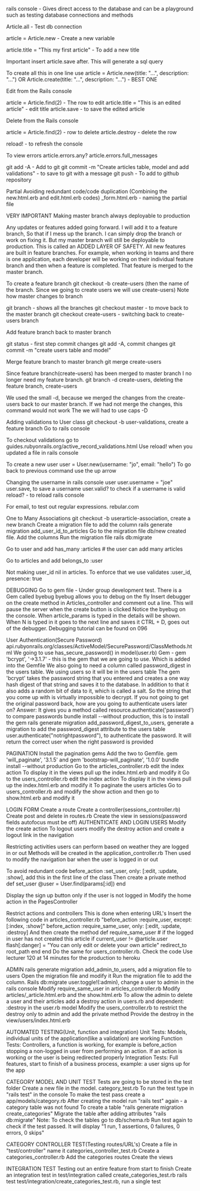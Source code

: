 rails console - Gives direct access to the database and can be a playground such as testing database connections and methods

Article.all - Test db connection

article = Article.new - Create a new variable

article.title = "This my first article" - To add a new title

Important insert article.save after. This will generate a sql query

To create all this in one line use
article = Article.new(title: "...", description: "...")
			OR
Article.create(title: "...", description: "...") - BEST ONE

Edit from the Rails console

article = Article.find(2) - The row to edit
article.title = "This is an edited article" - edit title
article.save - to save the edited article

Delete from the Rails console

article = Article.find(2) - row to delete
article.destroy - delete the row

reload! - to refresh the console

To view errors
article.errors.any?
article.errors.full_messages

git add -A 				- Add to git
git commit -m "Create articles table, model and add validations" - to save to git with a message
git push - To add to github repository

Partial
Avoiding redundant code/code duplication (Combining the new.html.erb and edit.html.erb codes)
_form.html.erb - naming the partial file

VERY IMPORTANT
Making master branch always deployable to production

Any updates or features added going forward. I will add it to a feature branch,
So that if I mess up the branch. I can simply drop the branch or work on fixing it.
But my master branch will still be deployable to production. This is called an ADDED LAYER OF SAFETY.
All new features are built in feature branches. For example, when working in teams
and there is one application, each developer will be working on their individual
feature branch and then when a feature is completed. That feature is merged to the master branch.

To create a feature branch
git checkout -b create-users (then the name of the branch. Since we going to create users we will use create-users)
Note how master changes to branch

git branch - shows all the branches
git checkout master - to move back to the master branch
git checkout create-users - switching back to create-users branch

Add feature branch back to master branch

git status - first step commit changes
git add -A, commit changes
git commit -m "create users table and model"

Merge feature branch to master branch
git merge create-users

Since feature branch(create-users) has been merged to master branch
I no longer need my feature branch.
git branch -d create-users, deleting the feature branch, create-users

We used the small -d, because we merged the changes from the create-users back to our master branch. If we had not merge the changes, this command would not work
The we will had to use caps -D

Adding validations to User class
git checkout -b user-validations, create a feature branch
Go to rails console

To checkout validations go to guides.rubyonrails.org/active_record_validations.html
Use reload! when you updated a file in rails console

To create a new user
user = User.new(username: "jo", email: "hello")
To go back to previous command use the up arrow

Changing the username in rails console
user
user.username = "joe"
user.save, to save a username
user.valid? to check if a username is valid
reload? - to reload rails console

For email, to test out regular expressions. rebular.com

One to Many Associations
git checkout -b userarticle-association, create a new branch
Create a migration file to add the column
rails generate migration add_user_id_to_articles
Go to the migration file db/new created file. Add the columns
Run the migration file rails db:migrate

Go to user and add
has_many :articles # the user can add many articles

Go to articles and add
belongs_to :user

Not making user_id nil in articles. To enforce that we use
validates :user_id, presence: true

DEBUGGING
Go to gem file - Under group development test. There is a Gem called byebug
byebug allows you to debug on the fly
Insert debugger on the create method in Articles_controller and comment out a line. This will pause the server when the create button is clicked
Notice the byebug on the console. When article_params is typed in the details will be shown.
When N is typed in it goes to the next line and saves it
CTRL + D, goes out of the debugger. Debugging tutorial can be found on 096
 
User Authentication(Secure Password)
api.rubyonrails.org/classes/ActiveModel/SecurePassword/ClassMethods.html
We going to use has_secure_password() in model(user.rb)
Gem - gem 'bcrypt', '->3.1.7' - this is the gem that we are going to use. Which is added into the Gemfile
We also going to need a column called password_digest in the users table. We using
users so it will be in the users table
The gem 'bcrypt' takes the password string that you entered and creates a one way
hash digest of that string and saves it to the database. In addition to that it also
adds a random bit of data to it, which is called a salt. So the string that you come
up with is virtually impossible to decrypt. If you not going to get the original
password back, how are you going to authenticate users later on? Answer: It gives
you a method called resource.authenticate('password') to compare passwords
bundle install --without production, this is to install the gem
rails generate migration add_password_digest_to_users, generate a migration to add the password_digest attribute to the users table
user.authenticate("notrightpassword"), to authenticate the password. It will return
the correct user when the right password is provided

PAGINATION
Install the pagination gems
Add the two to Gemfile. gem 'will_paginate', '3.1.5' and gem 'bootstrap-will_paginate', '1.0.0'
bundle install --without production
Go to the articles_controller.rb edit the index action
To display it in the views pull up the index.html.erb and modify it
Go to the users_controller.rb edit the index action
To display it in the views pull up the index.html.erb and modify it
To paginate the users articles
Go to users_controller.rb and modify the show action and then go to show.html.erb and modify it

LOGIN FORM
Create a route
Create a controller(sessions_controller.rb)
Create post and delete in routes.rb
Create the view in sessions(password fields autofocus must be off)
AUTHENTICATE AND LOGIN USERS
Modify the create action
To logout users modify the destroy action and create a logout link in the navigation

Restricting activities users can perform based on weather they are logged in or out
Methods will be created in the application_controller.rb
Then used to modify the navigation bar when the user is logged in or out

To avoid redundant code
before_action :set_user, only: [:edit, :update, :show], add this in the first line of the class
Then create a private method
def set_user
	@user = User.find(params[:id])
end

Display the sign up button only if the user is not logged in
Modify the home action in the PagesController

Restrict actions and controllers
This is done when entering URL's
Insert the following code in articles_controller.rb
"before_action :require_user, except: [:index, :show]"
before_action :require_same_user, only: [:edit, :update, :destroy]
And then create the method
def require_same_user
	# if the logged in user has not created this article
	if current_user != @article.user
		flash[:danger] = "You can only edit or delete your own article"
		redirect_to root_path
	end
end
Do the same for users_controller.rb. Check the code
Use lecturer 120 at 14 minutes for the production to heroku

ADMIN
rails generate migration add_admin_to_users, add a migration file to users
Open the migration file and modify it
Run the migration file to add the column. Rails db:migrate
user.toggle!(:admin), change a user to admin in the rails console
Modify require_same_user in articles_controller.rb
Modify articles/_article.html.erb and the show.html.erb
To allow the admin to delete a user and their articles add a destroy action in users.rb and dependent: :destroy in the user.rb model
Modify the users_controller.rb to restrict the destroy only to admin and add the private method
Provide the destroy in the view/users/index.html.erb

AUTOMATED TESTING(Unit, function and integration)
Unit Tests: Models, individual units of the application(like a validation) are working
Function Tests: Controllers, a function is working, for example is before_action stopping a non-logged in user from performing an action. If an action is working or the user is being redirected properly
Integration Tests: Full features, start to finish of a business process, example: a user signs up for the app

CATEGORY MODEL AND UNIT TEST
Tests are going to be stored in the test folder
Create a new file in the model. category_test.rb
To run the test type in "rails test" in the console
To make the test pass create a app/models/category.rb
After creating the model run "rails test" again - a category table was not found
To create a table "rails generate migration create_categories"
Migrate the table after adding attributes "rails db:migrate"
Note: To check the tables go to db/schema.rb
Run test again to check if the test passed. It will display "1 run, 1 assertions, 0 failures, 0 errors, 0 skips"

CATEGORY CONTROLLER TEST(Testing routes/URL's)
Create a file in "test/controller" name it categories_controller_test.rb
Create a categories_controller.rb
Add the categories routes
Create the views

INTEGRATION TEST
Testing out an entire feature from start to finish
Create an integration test in test/integration called create_categories_test.rb
rails test test/integration/create_categories_test.rb, run a single test